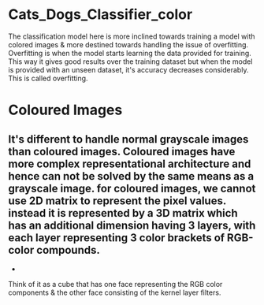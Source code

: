 # Cats_Dogs_Classifier_color
The  classification model here is more inclined towards training a model with colored images & more destined towards handling the issue of overfitting.
Overfitting is when the model starts learning the data provided for training. This way it gives good results over the training dataset but when the model is provided with an unseen dataset, it's accuracy decreases considerably. This is called overfitting.

# Coloured Images
It's different to handle normal grayscale images than coloured images. Coloured images have more complex representational architecture and hence can not be solved by the same means as a grayscale image.
for coloured images, we cannot use 2D matrix to represent the pixel values. instead it is represented by a 3D matrix which has an additional dimension having 3 layers, with each layer representing 3 color brackets of RGB-color compounds.
-
-
Think of it as a cube that has one face representing the RGB color components & the other face consisting of the kernel layer filters.
